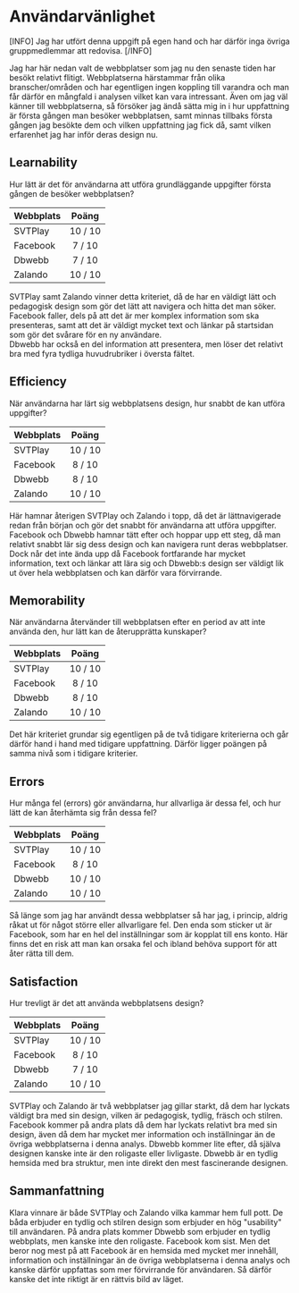 # Användarvänlighet

[INFO] Jag har utfört denna uppgift på egen hand och har därför inga övriga gruppmedlemmar att redovisa. [/INFO]

Jag har här nedan valt de webbplatser som jag nu den senaste tiden har besökt relativt flitigt.
Webbplatserna härstammar från olika branscher/områden och har egentligen ingen koppling till varandra och man får därför en mångfald i analysen vilket kan vara intressant.
Även om jag väl känner till webbplatserna, så försöker jag ändå sätta mig in i hur uppfattning är första gången man besöker webbplatsen, samt  minnas tillbaks första gången jag besökte dem och vilken uppfattning jag fick då, samt vilken erfarenhet jag har inför deras design nu.

## Learnability
Hur lätt är det för användarna att utföra grundläggande uppgifter första gången de besöker webbplatsen?

| Webbplats         | Poäng         |
| ------------------|:-------------:|
| SVTPlay           |  10 / 10      |
| Facebook          |  7 / 10       |
| Dbwebb            |  7 / 10       |
| Zalando           |  10 / 10      |

SVTPlay samt Zalando vinner detta kriteriet, då de har en väldigt lätt och pedagogisk design som gör det lätt att navigera och hitta det man söker.  
Facebook faller, dels på att det är mer komplex information som ska presenteras, samt att det är väldigt mycket text och länkar på startsidan som gör det svårare för en ny användare.  
Dbwebb har också en del information att presentera, men löser det relativt bra med fyra tydliga huvudrubriker i översta fältet.

## Efficiency
När användarna har lärt sig webbplatsens design, hur snabbt de kan utföra uppgifter?

| Webbplats         | Poäng         |
| ------------------|:-------------:|
| SVTPlay           |  10 / 10      |
| Facebook          |  8 / 10       |
| Dbwebb            |  8 / 10       |
| Zalando           |  10 / 10      |

Här hamnar återigen SVTPlay och Zalando i topp, då det är lättnavigerade redan från början och gör det snabbt för användarna att utföra uppgifter.
Facebook och Dbwebb hamnar tätt efter och hoppar upp ett steg, då man relativt snabbt lär sig dess design och kan navigera runt deras webbplatser.  
Dock når det inte ända upp då Facebook fortfarande har mycket information, text och länkar att lära sig och Dbwebb:s design ser väldigt lik ut över hela webbplatsen och kan därför vara förvirrande.

## Memorability
När användarna återvänder till webbplatsen efter en period av att inte använda den, hur lätt kan de återupprätta kunskaper?

| Webbplats         | Poäng         |
| ------------------|:-------------:|
| SVTPlay           |  10 / 10      |
| Facebook          |  8 / 10       |
| Dbwebb            |  8 / 10       |
| Zalando           |  10 / 10      |

Det här kriteriet grundar sig egentligen på de två tidigare kriterierna och går därför hand i hand med tidigare uppfattning. Därför ligger poängen på samma nivå som i tidigare kriterier.

## Errors
Hur många fel (errors) gör användarna, hur allvarliga är dessa fel, och hur lätt de kan återhämta sig från dessa fel?

| Webbplats         | Poäng         |
| ------------------|:-------------:|
| SVTPlay           |  10 / 10      |
| Facebook          |  8 / 10      |
| Dbwebb            |  10 / 10      |
| Zalando           |  10 / 10      |

Så länge som jag har användt dessa webbplatser så har jag, i princip, aldrig råkat ut för något större eller allvarligare fel.
Den enda som sticker ut är Facebook, som har en hel del inställningar som är kopplat till ens konto. Här finns det en risk att man kan orsaka fel och ibland behöva support för att åter rätta till dem.

## Satisfaction
Hur trevligt är det att använda webbplatsens design?

| Webbplats         | Poäng         |
| ------------------|:-------------:|
| SVTPlay           |  10 / 10      |
| Facebook          |  8 / 10       |
| Dbwebb            |  7 / 10       |
| Zalando           |  10 / 10      |

SVTPlay och Zalando är två webbplatser jag gillar starkt, då dem har lyckats väldigt bra med sin design, vilken är pedagogisk, tydlig, fräsch och stilren.
Facebook kommer på andra plats då dem har lyckats relativt bra med sin design, även då dem har mycket mer information och inställningar än de övriga webbplatserna i denna analys.
Dbwebb kommer lite efter, då själva designen kanske inte är den roligaste eller livligaste. Dbwebb är en tydlig hemsida med bra struktur, men inte direkt den mest fascinerande designen.

## Sammanfattning
Klara vinnare är både SVTPlay och Zalando vilka kammar hem full pott.
De båda erbjuder en tydlig och stilren design som erbjuder en hög "usability" till användaren.
På andra plats kommer Dbwebb som erbjuder en tydlig webbplats, men kanske inte den roligaste.
Facebook kom sist. Men det beror nog mest på att Facebook är en hemsida med mycket mer innehåll, information och inställningar än de övriga webbplatserna i denna analys och kanske därför uppfattas som mer förvirrande för användaren. Så därför kanske det inte riktigt är en rättvis bild av läget.

